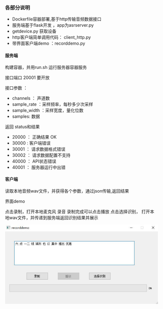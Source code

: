 
### 各部分说明
- Dockerfile容器部署,基于http传输音频数据接口
- 服务端基于flask开发  ，app为asrserver.py
- getdevice.py 获取设备
- http客户端简单调用代码：  client_http.py
- 带界面客户端demo  ：recorddemo.py

#### 服务端
构建容器，并用run.sh 运行服务器容器服务

接口端口 20001 要开放

接口参数 ：

- channels ： 声道数
- sample_rate ：采样频率，每秒多少次采样
- sample_width ：采样宽度，量化位数
- samples:  数据

返回 status和结果

- 20000 ： 正确结果  OK
- 30000 :  客户端错误
- 30001 ： 请求数据格式错误
- 30002 ： 请求数据配置不支持
- 40000 ： API状态错误
- 40001 ： 服务器运行中出错

#### 客户端

读取本地音频wav文件，并获得各个参数，通过json传输,返回结果


界面demo

点击录制，打开本地麦克风 录音
录制完成可以点击播放
点击选择识别，  打开本地wav文件，并传递到服务端返回识别结果并展示

![image](https://github.com/yihui8776/end2end-asr-pytorch/blob/master/deployment/demo.jpg)



